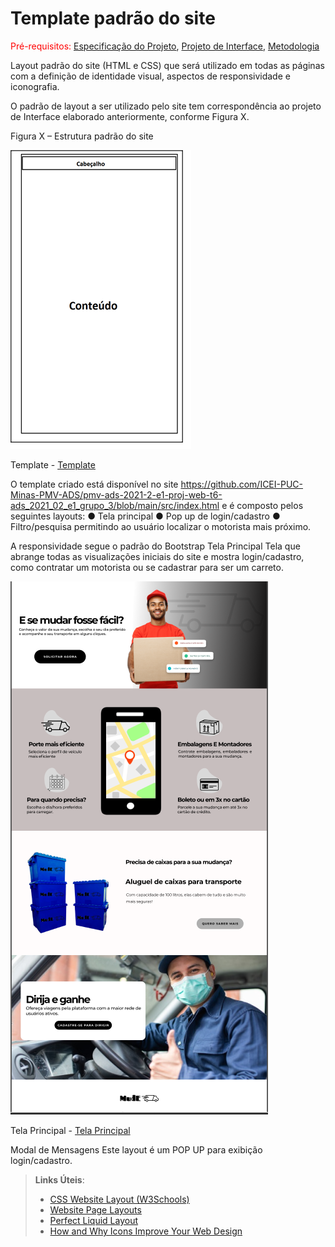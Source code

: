 # Template padrão do site

<span style="color:red">Pré-requisitos: <a href="2-Especificação do Projeto.md"> Especificação do Projeto</a></span>, <a href="3-Projeto de Interface.md"> Projeto de Interface</a>, <a href="4-Metodologia.md"> Metodologia</a>

Layout padrão do site (HTML e CSS) que será utilizado em todas as páginas com a definição de identidade visual, aspectos de responsividade e iconografia.


O padrão de layout a ser utilizado pelo site tem correspondência ao projeto de Interface elaborado anteriormente, conforme Figura X.

Figura X – Estrutura padrão do site

<img src="./docs/img/template.png">

Template - [Template](https://github.com/ICEI-PUC-Minas-PMV-ADS/pmv-ads-2021-2-e1-proj-web-t6-ads_2021_02_e1_grupo_3/blob/main/docs/img/template.png)


O template criado está disponível no site https://github.com/ICEI-PUC-Minas-PMV-ADS/pmv-ads-2021-2-e1-proj-web-t6-ads_2021_02_e1_grupo_3/blob/main/src/index.html  e é composto pelos seguintes
layouts:
● Tela principal
● Pop up de login/cadastro
● Filtro/pesquisa permitindo ao usuário localizar o motorista mais próximo.
 
A responsividade segue o padrão do Bootstrap
Tela Principal
Tela que abrange todas as visualizações iniciais do site e mostra login/cadastro, como contratar um motorista ou se cadastrar para ser um carreto.

<img src="./docs/img/telaPrincipal.png">

Tela Principal - [Tela Principal](https://github.com/ICEI-PUC-Minas-PMV-ADS/pmv-ads-2021-2-e1-proj-web-t6-ads_2021_02_e1_grupo_3/blob/main/docs/img/telaPrincipal.png)

Modal de Mensagens
Este layout é um POP UP para exibição login/cadastro.


> **Links Úteis**:
>
> - [CSS Website Layout (W3Schools)](https://www.w3schools.com/css/css_website_layout.asp)
> - [Website Page Layouts](http://www.cellbiol.com/bioinformatics_web_development/chapter-3-your-first-web-page-learning-html-and-css/website-page-layouts/)
> - [Perfect Liquid Layout](https://matthewjamestaylor.com/perfect-liquid-layouts)
> - [How and Why Icons Improve Your Web Design](https://usabilla.com/blog/how-and-why-icons-improve-you-web-design/)
